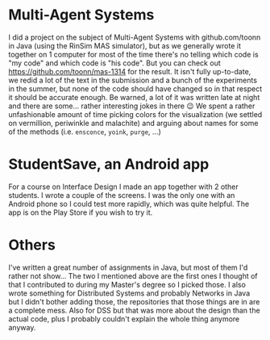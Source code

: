 # Multi-Agent Systems
I did a project on the subject of Multi-Agent Systems with github.com/toonn in Java (using the RinSim MAS simulator), but as we generally wrote it together on 1 computer for most of the time there's no telling which code is "my code" and which code is "his code". But you can check out https://github.com/toonn/mas-1314 for the result. It isn't fully up-to-date, we redid a lot of the text in the submission and a bunch of the experiments in the summer, but none of the code should have changed so in that respect it should be accurate enough.
Be warned, a lot of it was written late at night and there are some... rather interesting jokes in there :wink: We spent a rather unfashionable amount of time picking colors for the visualization (we settled on vermillion, periwinkle and malachite) and arguing about names for some of the methods (i.e. `ensconce`, `yoink`, `purge`, ...)

# StudentSave, an Android app
For a course on Interface Design I made an app together with 2 other students. I wrote a couple of the screens. I was the only one with an Android phone so I could test more rapidly, which was quite helpful.
The app is on the Play Store if you wish to try it.

# Others
I've written a great number of assignments in Java, but most of them I'd rather not show... The two I mentioned above are the first ones I thought of that  I contributed to during my Master's degree so I picked those.
I also wrote something for Distributed Systems and probably Networks in Java but I didn't bother adding those, the repositories that those things are in are a complete mess.
Also for DSS but that was more about the design than the actual code, plus I probably couldn't explain the whole thing anymore anyway.
